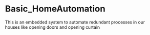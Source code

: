 # Basic_HomeAutomation
This is an embedded system to automate redundant processes in our houses like opening doors and opening curtain 
